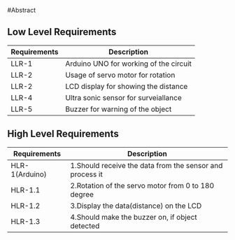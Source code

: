 #Abstract

## Low Level Requirements
| Requirements |                Description                 |
| ------------ | ------------------------------------------ |
|    LLR-1     |  Arduino UNO for working of the circuit
|    LLR-2     |  Usage of servo motor for rotation          |
|    LLR-2     |  LCD display for showing the distance       |
|    LLR-4     |  Ultra sonic sensor for surveiallance       |
|    LLR-5     |  Buzzer for warning of the object           |

## High Level Requirements
|    Requirements       |               Description                   |
| --------------------  | ------------------------------------------- |
|    HLR-1(Arduino)     | 1.Should receive the data from the sensor and process it | 
|     HLR-1.1           |  2.Rotation of the servo motor from 0 to 180 degree |
|     HLR-1.2           |  3.Display the data(distance) on the LCD | 
|     HLR-1.3           |  4.Should make the buzzer on, if object detected |